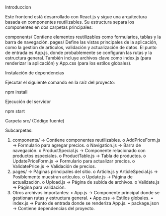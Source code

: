 
Introduccion

Este frontend está desarrollado con React.js y sigue una arquitectura basada en componentes reutilizables. Su estructura separa los componentes en dos carpetas principales:

components/ Contiene elementos reutilizables como formularios, tablas y la barra de navegación.
pages/  Define las vistas principales de la aplicación, como la gestión de artículos, validación y actualización de datos.
El punto de entrada es App.js, donde probablemente se configuran las rutas y la estructura general. También incluye archivos clave como index.js (para renderizar la aplicación) y App.css (para los estilos globales).

Instalación de dependencias

Ejecutar el siguiente comando en la raíz del proyecto:

npm install

Ejecución del servidor

npm start

Carpeta src/ (Código fuente)

Subcarpetas:

1.	components/ → Contiene componentes reutilizables.
o	AddPriceForm.js → Formulario para agregar precios.
o	Navigation.js → Barra de navegación.
o	ProductSpecial.js → Componente relacionado con productos especiales.
o	ProductTable.js → Tabla de productos.
o	UpdatePriceForm.js → Formulario para actualizar precios.
o	ValidatePrice.js → Validación de precios.
2.	pages/ → Páginas principales del sitio.
o	Article.js y ArticleSpecial.js → Posiblemente muestran artículos.
o	Update.js → Página de actualización.
o	Upload.js → Página de subida de archivos.
o	Validate.js → Página para validación.
3. Otros archivos importantes:
•	App.js → Componente principal donde se gestionan rutas y estructura general.
•	App.css → Estilos globales.
•	index.js → Punto de entrada donde se renderiza App.js.
•	package.json → Contiene dependencias del proyecto.
